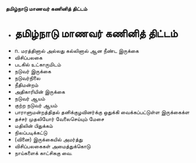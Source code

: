 **தமிழ்நாடு மாணவர் கணினித் திட்டம்**
- # தமிழ்நாடு மாணவர் கணினித் திட்டம்
- n. மரத்தினால் அல்லது கல்லினால் ஆன நீண்ட இருக்கை
- விசிப்பலகை
- படகில் உட்காருமிடம்
- நடுவர் இருக்கை
- நடுவர்நிலை
- நீதிமன்றம்
- அதிகாரியின் இருக்கை
- நடுவர் ஆயம்
- குற்ற நடுவர் ஆயம்
- பாராளுமன்றத்திதல் தனிக்குழவினர்க்கு ஒதுக்கி வைக்கப்பட்டுள்ள இருக்கைக்ள
- தச்சர் முதலியோர் வேலைசெய்யும் மேசை
- மதிலின் பிதுக்கம்
- நிலப்படிக்கட்டு
- (வினை) இருக்கையில் அமர்த்து
- விசிப்பலகைகள் அமைத்துக்கொடு
- நாய்களைக் காட்சிககு வை.

